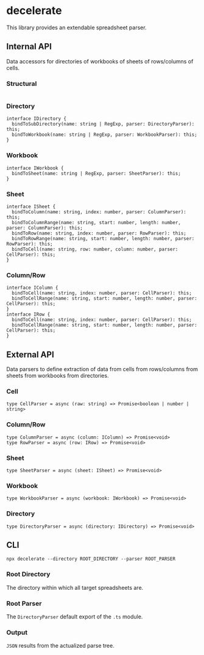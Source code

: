 # decelerate
This library provides an extendable spreadsheet parser.
## Internal API
Data accessors for directories of workbooks of sheets of rows/columns of cells.
### Structural
```
```
### Directory
```
interface IDirectory {
  bindToSubDirectory(name: string | RegExp, parser: DirectoryParser): this;
  bindToWorkbook(name: string | RegExp, parser: WorkbookParser): this;
}
```
### Workbook
```
interface IWorkbook {
  bindToSheet(name: string | RegExp, parser: SheetParser): this;
}
```
### Sheet
```
interface ISheet {
  bindToColumn(name: string, index: number, parser: ColumnParser): this;
  bindToColumnRange(name: string, start: number, length: number, parser: ColumnParser): this;
  bindToRow(name: string, index: number, parser: RowParser): this;
  bindToRowRange(name: string, start: number, length: number, parser: RowParser): this;
  bindToCell(name: string, row: number, column: number, parser: CellParser): this;
}
```
### Column/Row
```
interface IColumn {
  bindToCell(name: string, index: number, parser: CellParser): this;
  bindToCellRange(name: string, start: number, length: number, parser: CellParser): this;
}
interface IRow {
  bindToCell(name: string, index: number, parser: CellParser): this;
  bindToCellRange(name: string, start: number, length: number, parser: CellParser): this;
}
```
## External API
Data parsers to define extraction of data from cells from rows/columns from sheets from workbooks from directories.
### Cell
```
type CellParser = async (raw: string) => Promise<boolean | number | string>
```
### Column/Row
```
type ColumnParser = async (column: IColumn) => Promise<void>
type RowParser = async (row: IRow) => Promise<void>
```
### Sheet
```
type SheetParser = async (sheet: ISheet) => Promise<void>
```
### Workbook
```
type WorkbookParser = async (workbook: IWorkbook) => Promise<void>
```
### Directory
```
type DirectoryParser = async (directory: IDirectory) => Promise<void>
```
## CLI
```
npx decelerate --directory ROOT_DIRECTORY --parser ROOT_PARSER
```
### Root Directory
The directory within which all target spreadsheets are.
### Root Parser
The `DirectoryParser` default export of the `.ts` module.
### Output
`JSON` results from the actualized parse tree.
